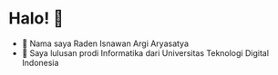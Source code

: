 # Halo! 👋
- :name_badge: Nama saya Raden Isnawan Argi Aryasatya
- :office: Saya lulusan prodi Informatika dari Universitas Teknologi Digital Indonesia
